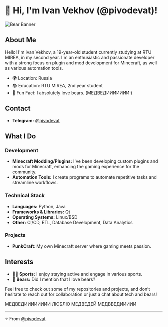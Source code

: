 # 👋 Hi, I'm Ivan Vekhov (@pivodevat)!

![Bear Banner](https://i.imgur.com/ADeDgPT.jpg)

## About Me

Hello! I'm Ivan Vekhov, a 19-year-old student currently studying at RTU MIREA, in my second year. I'm an enthusiastic and passionate developer with a strong focus on plugin and mod development for Minecraft, as well as various automation tools.

- 🌍 Location: Russia
- 📚 Education: RTU MIREA, 2nd year student
- 🐻 Fun Fact: I absolutely love bears. (МЕДВЕДИИИИИИИ!)

## Contact

- **Telegram:** [@pivodevat](https://t.me/pivodevat)

## What I Do

### Development
- **Minecraft Modding/Plugins:** I've been developing custom plugins and mods for Minecraft, enhancing the gaming experience for the community.
- **Automation Tools:** I create programs to automate repetitive tasks and streamline workflows.

### Technical Stack
- **Languages:** Python, Java
- **Frameworks & Libraries:** Qt
- **Operating Systems:** Linux/BSD
- **Other:** CI/CD, ETL, Database Development, Data Analytics

### Projects

- **PunkCraft**: My own Minecraft server where gaming meets passion.

## Interests

- 🏋️‍♂️ **Sports:** I enjoy staying active and engage in various sports.
- 🐻 **Bears:** Did I mention that I love bears?

Feel free to check out some of my repositories and projects, and don’t hesitate to reach out for collaboration or just a chat about tech and bears!

МЕДВЕДИИИИИИИИ ЛЮБЛЮ МЕДВЕДЕЙ МЕДВВЕДИИИИИ

---

⭐️ From [@pivodevat](https://github.com/pivodevat)
